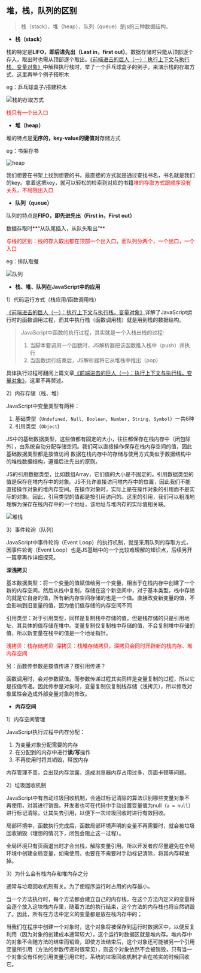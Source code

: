 ## 堆，栈，队列的区别

> 栈（stack）、堆（heap）、队列（queue）是js的三种数据结构。

- **栈（stack）**

栈的特定是**LIFO，即后进先出（Last in，first out）**。数据存储时只能从顶部逐个存入，取出时也需从顶部逐个取出。[《前端进击的巨人（一）：执行上下文与执行栈，变量对象》](https://segmentfault.com/a/1190000017890535)中解释执行栈时，举了一个乒乓球盒子的例子，来演示栈的存取方式，这里再举个例子搭积木

eg：乒乓球盒子/搭建积木

![栈的存取方式](/Users/qiaoxu/Desktop/myBlog/pic/stack.jpg)

<font color='red'>栈只有一个出入口</font>

- **堆（heap）**

堆的特点是**无序的，key-value的键值对**存储方式

eg：书架存书

![heap](/Users/qiaoxu/Desktop/myBlog/pic/heap.jpg)

我们想要在书架上找到想要的书，最直接的方式就是通过查找书名，书名就是我们的key。拿着这把key，就可以轻松的检索到对应的书籍<font color='red'>堆的存取方式跟顺序没有关系，不局限出入口</font>

- **队列（queue）**

队列的特点是**FIFO，即先进先出（First in，First out）**

数据存取时**“从队尾插入，从队头取出”**

<font color='red'>与栈的区别：栈的存入取出都在顶部一个出入口，而队列分两个，一个出口，一个入口</font>

eg：排队取餐

![队列](/Users/qiaoxu/Desktop/myBlog/pic/queue.jpg)

- **栈、堆、队列在JavaScript中的应用**

1）代码运行方式（栈应用/函数调用栈）

[《前端进击的巨人（一）：执行上下文与执行栈，变量对象》](https://segmentfault.com/a/1190000017890535)详解了JavaScript运行时的函数调用过程，而其中执行栈（函数调用栈）就是用到栈的数据结构。

> JavaScript中函数的执行过程，其实就是一个入栈出栈的过程:
>
> 1. 当脚本要调用一个函数时，JS解析器把该函数推入栈中（push）并执行
> 2. 当函数运行结束后，JS解析器将它从堆栈中推出（pop）

具体执行过程可翻阅上篇文章[《前端进击的巨人（一）：执行上下文与执行栈，变量对象》](https://segmentfault.com/a/1190000017890535)，这里不再赘述。

2）内存存储（栈、堆）

JavaScript中变量类型有两种：

1. 基础类型（`Undefined, Null, Boolean, Number, String, Symbol`）一共6种
2. 引用类型（`Object`)

JS中的基础数据类型，这些值都有固定的大小，往往都保存在栈内存中（闭包除外），由系统自动分配存储空间。我们可以直接操作保存在栈内存空间的值，因此基础数据类型都是按值访问 数据在栈内存中的存储与使用方式类似于数据结构中的堆栈数据结构，遵循后进先出的原则。

JS的引用数据类型，比如数组Array，它们值的大小是不固定的。引用数据类型的值是保存在堆内存中的对象。JS不允许直接访问堆内存中的位置，因此我们不能直接操作对象的堆内存空间。在操作对象时，实际上是在操作对象的引用而不是实际的对象。因此，引用类型的值都是按引用访问的。这里的引用，我们可以粗浅地理解为保存在栈内存中的一个地址，该地址与堆内存的实际值相关联。

![堆栈](/Users/qiaoxu/Desktop/myBlog/pic/stackheap.jpg)

3）事件轮询（队列）

JavaScript中事件轮询（Event Loop）的执行机制，就是采用队列的存取方式，因事件轮询（Event Loop）也是JS基础中的一个比较难理解的知识点，后续另开一篇章再作详细探究。

**深浅拷贝**

基本数据类型：将一个变量的值赋值给另一个变量，相当于在栈内存中创建了一个新的内存空间，然后从栈中复制，存储在这个新空间中，对于基本类型，栈中存储的就是它自身的值，所有新内存空间存储的也是一个值。直接改变新变量的值，不会影响到旧变量的值，因为他们值存储的内存空间不同



引用类型：对于引用类型，同样是复制栈中存储的值。但是栈存储的只是引用地址，其具体的值存储在堆中。变量复制仅复制栈中存储的值，不会复制堆中存储的值，所以新变量在栈中的值是一个地址指针。



<font color='red'>浅拷贝：栈存储拷贝  深拷贝：栈堆存储拷贝，深拷贝会同时开辟新的栈内存、堆内存空间</font>



另：函数传参数是按值传递？按引用传递？

函数调用时，会对参数赋值。而参数传递过程其实同样是变量复制的过程，所以它是按值传递。因此传参是对象时，变量复制仅复制栈存储（浅拷贝），所以修改对象属性会造成外部变量对象的修改。



- **内存空间**

1）内存空间管理

JavaScript执行过程中内存分配：

1. 为变量对象分配需要的内存
2. 在分配到的内存中进行**读/写**操作
3. 不再使用时将其销毁，释放内存

内存管理不善，会出现内存泄露，造成浏览器内存占用过多，页面卡顿等问题。

2）垃圾回收机制

JavaScript中有自动垃圾回收机制，会通过标记清除的算法识别哪些变量对象不再使用，对其进行销毁。开发者也可在代码中手动设置变量值为null（`a = null`）进行标记清除，让其失去引用，以便下一次垃圾回收时进行有效回收。

局部环境中，函数执行完成后，函数局部环境声明的变量不再需要时，就会被垃圾回收销毁（理想的情况下，闭包会阻止这一过程）。

全局环境只有页面退出时才会出栈，解除变量引用。所以开发者应尽量避免在全局环境中创建全局变量，如需使用，也要在不需要时手动标记清除，将其内存释放掉。

3）为什么会有栈内存和堆内存之分

通常与垃圾回收机制有关。为了使程序运行时占用的内存最小。

当一个方法执行时，每个方法都会建立自己的内存栈，在这个方法内定义的变量将会逐个放入这块栈内存里，随着方法的执行结束，这个方法的内存栈也将自然销毁了。因此，所有在方法中定义的变量都是放在栈内存中的；

当我们在程序中创建一个对象时，这个对象将被保存到运行时数据区中，以便反复利用（因为对象的创建成本通常较大），这个运行时数据区就是堆内存。堆内存中的对象不会随方法的结束而销毁，即使方法结束后，这个对象还可能被另一个引用变量所引用（方法的参数传递时很常见），则这个对象依然不会被销毁，只有当一个对象没有任何引用变量引用它时，系统的垃圾回收机制才会在核实的时候回收它。

